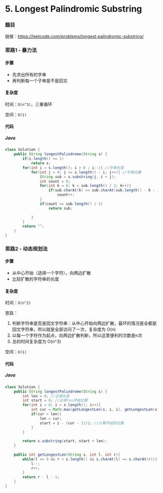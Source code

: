 # 5. Longest Palindromic Substring

### 题目

链接：https://leetcode.com/problems/longest-palindromic-substring/



### 思路1 - 暴力法

#### 步骤

- 先求出所有的字串
- 再判断每一个子串是不是回文



#### 复杂度

时间：```O(n^3)```，三重循环

空间：```O(1)```



#### 代码

##### Java

``` java
class Solution {
    public String longestPalindrome(String s) {
        if(s.length() <= 1)
            return s;
        for(int i = s.length(); i > 0 ; i--){ //字串长度
            for(int j = 0; j <= s.length() - i; j++){ //字串位置
                String sub = s.substring(j, i + j);
                int count = 0;
                for(int k = 0; k < sub.length() / 2; k++){
                    if(sub.charAt(k) == sub.charAt(sub.length() - k - 1))
                        count++;
                }
                if(count == sub.length() / 2)
                    return sub;
                
            }
        }
        return "";
    }
}
```



### 思路2 - 动态规划法

#### 步骤

- 从中心开始（选择一个字符），向两边扩散
- 比较扩散的字符串的长度



#### 复杂度

时间：```O(n^2)```

思路：

1. 判断字符串是否是回文字符串：从中心开始向两边扩散，最坏的情况是全都是回文字符串，所以就是全部访问了一次，复杂度为 O(n)
2. 以每一个字符作为起点，向两边扩散判断，所以这里便利的次数是n次
3. 总的时间复杂度为 O(n^3)



空间：```O(1)```



#### 代码

##### Java

``` java
class Solution {
    public String longestPalindrome(String s) {
        int len = 0; //记录长度
        int start = 0; //记录res开始位置
        for(int i = 0; i < s.length(); i++){
            int cur = Math.max(getLongestLen(s, i, i), getLongestLen(s, i, i+1)); //比较单数长度和双数长度哪个长
            if(cur > len){
                len = cur;
                start = i - (cur - 1)/2; //计算开始的位置
            }
        }
        
        return s.substring(start, start + len);
    }
    
    public int getLongestLen(String s, int l, int r){
        while(l >= 0 && r < s.length() && s.charAt(l) == s.charAt(r)){ //循环求出最大回文字符串
            l--;
            r++;
        }
        return r - l - 1;
    }
}
```

